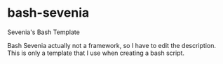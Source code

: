 # bash-sevenia
Sevenia's Bash Template

Bash Sevenia actually not a framework, so I have to edit the description. This is only a template that I use when creating a bash script.
